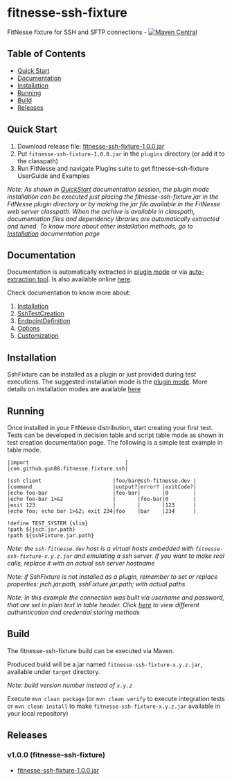 # fitnesse-ssh-fixture
FitNesse fixture for SSH and SFTP connections - [![Maven Central](https://img.shields.io/maven-central/v/com.github.gun88/fitnesse-ssh-fixture.svg?label=Maven%20Central)](https://search.maven.org/search?q=g:%22com.github.gun88%22%20AND%20a:%22fitnesse-ssh-fixture%22)

## Table of Contents

- [Quick Start](#quick-start)
- [Documentation](#documentation)
- [Installation](#installation)
- [Running](#running)
- [Build](#build)
- [Releases](#releases)


## Quick Start
1. Download release file: [fitnesse-ssh-fixture-1.0.0.jar](https://github.com/gun88/fitnesse-ssh-fixture/releases/download/v1.0.0/fitnesse-ssh-fixture-1.0.0.jar)
2. Put `fitnesse-ssh-fixture-1.0.0.jar` in the `plugins` directory (or add it to the classpath)
3. Run FitNesse and navigate PlugIns suite to get fitnesse-ssh-fixture UserGuide and Examples

*Note: As shown in [QuickStart](https://gun88.github.io/fitnesse-ssh-fixture/PlugIns.SshFixture.UserGuide) documentation session, the plugin mode installation can be executed just placing 
the fitnesse-ssh-fixture.jar in the FitNesse plugin directory or by making the jar file available 
in the FitNesse web server classpath. When the archive is available in classpath, documentation 
files and dependency libraries are automatically extracted and tuned. To know more about 
other installation methods, go to [Installation](https://gun88.github.io/fitnesse-ssh-fixture/PlugIns.SshFixture.UserGuide.Installation) documentation page*


## Documentation
Documentation is automatically extracted in [plugin mode](https://gun88.github.io/fitnesse-ssh-fixture/PlugIns.SshFixture.UserGuide.Installation.PluginMode) or via [auto-extraction tool](https://gun88.github.io/fitnesse-ssh-fixture/PlugIns.SshFixture.UserGuide.Installation.AutoExtractionMode). Is also 
available online [here](https://gun88.github.io/fitnesse-ssh-fixture/PlugIns.SshFixture.UserGuide).

Check documentation to know more about:
1. [Installation](https://gun88.github.io/fitnesse-ssh-fixture/PlugIns.SshFixture.UserGuide.Installation)
1. [SshTestCreation](https://gun88.github.io/fitnesse-ssh-fixture/PlugIns.SshFixture.UserGuide.SshTestCreation)
1. [EndpointDefinition](https://gun88.github.io/fitnesse-ssh-fixture/PlugIns.SshFixture.UserGuide.EndpointDefinition)
1. [Options](https://gun88.github.io/fitnesse-ssh-fixture/PlugIns.SshFixture.UserGuide.Options)
1. [Customization](https://gun88.github.io/fitnesse-ssh-fixture/PlugIns.SshFixture.UserGuide.Customization)


## Installation
SshFixture can be installed as a plugin or just provided during test executions. The suggested 
installation mode is the [plugin mode](https://gun88.github.io/fitnesse-ssh-fixture/PlugIns.SshFixture.UserGuide.Installation.PluginMode).
More details on installation modes are available [here](https://gun88.github.io/fitnesse-ssh-fixture/PlugIns.SshFixture.UserGuide.Installation)


## Running
Once installed in your FitNesse distribution, start creating your first test. Tests can 
be developed in decision table and script table mode as shown in test creation documentation 
page. The following is a simple test example in table mode.

    |import                               |
    |com.github.gun88.fitnesse.fixture.ssh|

    |ssh client                       |foo/bar@ssh-fitnesse.dev |
    |command                          |output?|error? |exitCode?|
    |echo foo-bar                     |foo-bar|       |0        |
    |echo foo-bar 1>&2                |       |foo-bar|0        |
    |exit 123                         |       |       |123      |
    |echo foo; echo bar 1>&2; exit 234|foo    |bar    |234      |

    !define TEST_SYSTEM {slim}
    !path ${jsch.jar.path}
    !path ${sshFixture.jar.path}

*Note: the `ssh-fitnesse.dev` host is a virtual hosts embedded with 
`fitnesse-ssh-fixture-x.y.z.jar` and emulating a ssh server. If you 
want to make real calls, replace it with an actual ssh server hostname*

*Note: if SshFixture is not installed as a plugin, remember to set or replace 
properties: jsch.jar.path, sshFixture.jar.path; with actual paths*

*Note: In this example the connection was built via username and password, 
that are set in plain text in table header. Click [here](https://gun88.github.io/fitnesse-ssh-fixture/PlugIns.SshFixture.UserGuide.EndpointDefinition) to 
view different authentication and credential storing methods*


## Build
The fitnesse-ssh-fixture build can be executed via Maven.

Produced build will be a jar named `fitnesse-ssh-fixture-x.y.z.jar`, available under `target` directory.

*Note: build version number instead of `x.y.z`*

Execute `mvn clean package` (or `mvn clean verify` to execute integration tests 
or `mvn clean install` to make `fitnesse-ssh-fixture-x.y.z.jar` available in your
local repository)


## Releases
### v1.0.0 (fitnesse-ssh-fixture)
 - [fitnesse-ssh-fixture-1.0.0.jar](https://github.com/gun88/fitnesse-ssh-fixture/releases/download/v1.0.0/fitnesse-ssh-fixture-1.0.0.jar)

